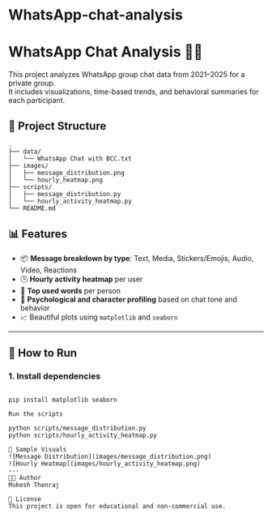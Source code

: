 # WhatsApp-chat-analysis
# WhatsApp Chat Analysis  📱🧠

This project analyzes WhatsApp group chat data from 2021–2025 for a private group.  
It includes visualizations, time-based trends, and behavioral summaries for each participant.

## 📁 Project Structure

```
.
├── data/
│   └── WhatsApp Chat with BCC.txt
├── images/
│   ├── message_distribution.png
│   └── hourly_heatmap.png
├── scripts/
│   ├── message_distribution.py
│   └── hourly_activity_heatmap.py
└── README.md
```


## 📊 Features

- 📦 **Message breakdown by type**: Text, Media, Stickers/Emojis, Audio, Video, Reactions
- 🕒 **Hourly activity heatmap** per user
- 💬 **Top used words** per person
- 🧠 **Psychological and character profiling** based on chat tone and behavior
- 📈 Beautiful plots using `matplotlib` and `seaborn`

---
## 🚀 How to Run

### 1. Install dependencies
```

pip install matplotlib seaborn

Run the scripts

python scripts/message_distribution.py
python scripts/hourly_activity_heatmap.py

📸 Sample Visuals
![Message Distribution](images/message_distribution.png)
![Hourly Heatmap](images/hourly_activity_heatmap.png)
---
👨‍💻 Author
Mukesh Thenraj

📄 License
This project is open for educational and non-commercial use.
